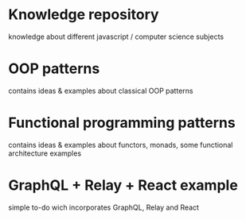 # Knowledge repository
knowledge about different javascript / computer science subjects

# OOP patterns
contains ideas & examples about classical OOP patterns

# Functional programming patterns
contains ideas & examples about functors, monads, some functional architecture examples

# GraphQL + Relay + React example
simple to-do wich incorporates GraphQL, Relay and React
